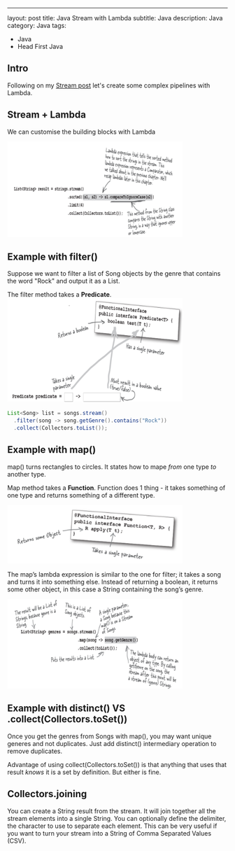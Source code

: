 ---
layout: post
title: Java Stream with Lambda
subtitle: Java 
description: Java
category: Java
tags:
  - Java
  - Head First Java

## Intro
Following on my [Stream post](https://brian6484.github.io/java/2022/07/04/Streams.html)
let's create some complex pipelines with Lambda.

## Stream + Lambda
We can customise the building blocks with Lambda

<img src="/assets/images/posts/java/Stream/stream4.png" title="제목" alt="아무거나" width="400"/>

## Example with filter()
Suppose we want to filter a list of Song objects by the genre
that contains the word "Rock" and output it as a List.

The filter method takes a **Predicate**.
<img src="/assets/images/posts/java/StreamLambda/streamlambda1.png" title="제목" alt="아무거나" width="400"/>

```java
List<Song> list = songs.stream()
  .filter(song -> song.getGenre().contains("Rock"))
  .collect(Collectors.toList());
```

## Example with map()
map() turns rectangles to circles. It states how to mape
*from* one type *to* another type.

Map method takes a **Function**. Function does 1 thing - it takes something
of one type and returns something of a different type.

<img src="/assets/images/posts/java/StreamLambda/StreamLambda2.png" title="제목" alt="아무거나" width="400"/>

The map’s lambda expression is similar to the one for filter; it takes a song
and turns it into something else. Instead of returning a boolean, it returns
some other object, in this case a String containing the song’s genre.

<img src="/assets/images/posts/java/StreamLambda/streamlambda3.png" title="제목" alt="아무거나" width="400"/>

## Example with distinct() VS .collect(Collectors.toSet())
Once you get the genres from Songs with map(), you may want unique
generes and not duplicates. Just add distinct() intermediary operation
to remove duplicates.

Advantage of using collect(Collectors.toSet()) is that anything that
uses that result *knows* it is a set by definition. But either is
fine.

## Collectors.joining
You can create a String result from the stream. It will join together all the
stream elements into a single String. You can optionally define the delimiter,
the character to use to separate each element. This can be very useful if you
want to turn your stream into a String of Comma Separated Values (CSV).








